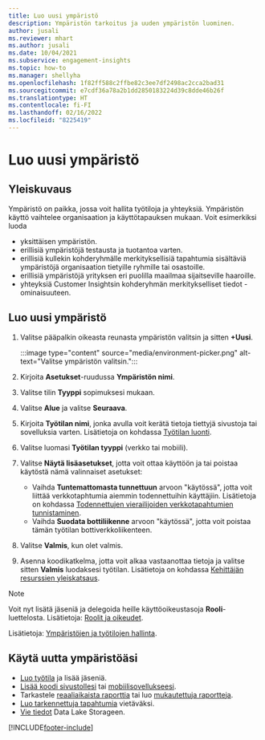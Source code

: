 ```yaml
---
title: Luo uusi ympäristö
description: Ympäristön tarkoitus ja uuden ympäristön luominen.
author: jusali
ms.reviewer: mhart
ms.author: jusali
ms.date: 10/04/2021
ms.subservice: engagement-insights
ms.topic: how-to
ms.manager: shellyha
ms.openlocfilehash: 1f82ff588c2ffbe82c3ee7df2498ac2cca2bad31
ms.sourcegitcommit: e7cdf36a78a2b1dd2850183224d39c8dde46b26f
ms.translationtype: HT
ms.contentlocale: fi-FI
ms.lasthandoff: 02/16/2022
ms.locfileid: "8225419"
---
```

# <a name="create-a-new-environment"></a>Luo uusi ympäristö 

## <a name="overview"></a>Yleiskuvaus

Ympäristö on paikka, jossa voit hallita työtiloja ja yhteyksiä. Ympäristön käyttö vaihtelee organisaation ja käyttötapauksen mukaan. Voit esimerkiksi luoda

- yksittäisen ympäristön.
- erillisiä ympäristöjä testausta ja tuotantoa varten.
- erillisiä kullekin kohderyhmälle merkityksellisiä tapahtumia sisältäviä ympäristöjä organisaation tietyille ryhmille tai osastoille.
- erillisiä ympäristöjä yrityksen eri puolilla maailmaa sijaitseville haaroille.
- yhteyksiä Customer Insightsin kohderyhmän merkitykselliset tiedot -ominaisuuteen.

## <a name="create-a-new-environment"></a>Luo uusi ympäristö

1. Valitse pääpalkin oikeasta reunasta ympäristön valitsin ja sitten **+Uusi**.

   :::image type="content" source="media/environment-picker.png" alt-text="Valitse ympäristön valitsin.":::

1. Kirjoita **Asetukset**-ruudussa **Ympäristön nimi**.

1. Valitse tilin **Tyyppi** sopimuksesi mukaan.

1. Valitse **Alue** ja valitse **Seuraava**. 

1. Kirjoita **Työtilan nimi**, jonka avulla voit kerätä tietoja tiettyjä sivustoja tai sovelluksia varten. Lisätietoja on kohdassa [Työtilan luonti](create-workspace.md).

1. Valitse luomasi **Työtilan tyyppi** (verkko tai mobiili). 

1. Valitse **Näytä lisäasetukset**, jotta voit ottaa käyttöön ja tai poistaa käytöstä nämä valinnaiset asetukset:

   - Vaihda **Tuntemattomasta tunnettuun** arvoon "käytössä", jotta voit liittää verkkotaphtumia aiemmin todennettuihin käyttäjiin. Lisätietoja on kohdassa [Todennettujen vierailijoiden verkkotapahtumien tunnistaminen](unknown-to-known.md).
   - Vaihda **Suodata bottiliikenne** arvoon "käytössä", jotta voit poistaa tämän työtilan bottiverkkoliikenteen. 

1. Valitse **Valmis**, kun olet valmis. 

1. Asenna koodikatkelma, jotta voit alkaa vastaanottaa tietoja ja valitse sitten **Valmis** luodaksesi työtilan. Lisätietoja on kohdassa [Kehittäjän resurssien yleiskatsaus](developer-resources.md).

> [!NOTE]
> Voit nyt lisätä jäseniä ja delegoida heille käyttöoikeustasoja **Rooli**-luettelosta. Lisätietoja: [Roolit ja oikeudet](user-roles.md). 

Lisätietoja: [Ympäristöjen ja työtilojen hallinta](manage-environments-workspaces.md).

## <a name="work-with-your-new-environment"></a>Käytä uutta ympäristöäsi

- [Luo työtila](../engagement-insights/create-workspace.md) ja lisää jäseniä.
- [Lisää koodi sivustollesi](../engagement-insights/instrument-website.md) tai [mobiilisovellukseesi](../engagement-insights/developer-resources.md#capture-events-from-mobile-apps).
- Tarkastele [reaaliaikaista raporttia](../engagement-insights/view-reports.md) tai luo [mukautettuja raportteja](../engagement-insights/custom-reports.md).
- [Luo tarkennettuja tapahtumia](../engagement-insights/refined-events.md) vietäväksi.
- [Vie tiedot](../engagement-insights/export-events.md) Data Lake Storageen.

[!INCLUDE[footer-include](../includes/footer-banner.md)]
